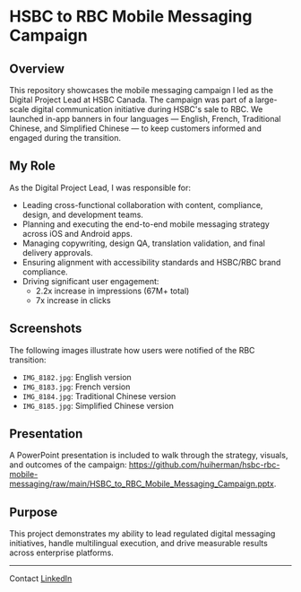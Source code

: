 
# HSBC to RBC Mobile Messaging Campaign

## Overview

This repository showcases the mobile messaging campaign I led as the Digital Project Lead at HSBC Canada.
The campaign was part of a large-scale digital communication initiative during HSBC's sale to RBC.
We launched in-app banners in four languages — English, French, Traditional Chinese, and Simplified Chinese —
to keep customers informed and engaged during the transition.

## My Role

As the Digital Project Lead, I was responsible for:
- Leading cross-functional collaboration with content, compliance, design, and development teams.
- Planning and executing the end-to-end mobile messaging strategy across iOS and Android apps.
- Managing copywriting, design QA, translation validation, and final delivery approvals.
- Ensuring alignment with accessibility standards and HSBC/RBC brand compliance.
- Driving significant user engagement:
  - 2.2x increase in impressions (67M+ total)
  - 7x increase in clicks

## Screenshots

The following images illustrate how users were notified of the RBC transition:

- `IMG_8182.jpg`: English version
- `IMG_8183.jpg`: French version
- `IMG_8184.jpg`: Traditional Chinese version
- `IMG_8185.jpg`: Simplified Chinese version

## Presentation

A PowerPoint presentation is included to walk through the strategy, visuals, and outcomes of the campaign: https://github.com/huiherman/hsbc-rbc-mobile-messaging/raw/main/HSBC_to_RBC_Mobile_Messaging_Campaign.pptx.

## Purpose

This project demonstrates my ability to lead regulated digital messaging initiatives, handle multilingual execution, and drive measurable results across enterprise platforms.

---

Contact
[LinkedIn](https://www.linkedin.com/in/huiherman)
